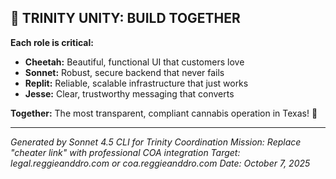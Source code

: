 ## 💪 TRINITY UNITY: BUILD TOGETHER

**Each role is critical:**

- **Cheetah:** Beautiful, functional UI that customers love
- **Sonnet:** Robust, secure backend that never fails
- **Replit:** Reliable, scalable infrastructure that just works
- **Jesse:** Clear, trustworthy messaging that converts

**Together:** The most transparent, compliant cannabis operation in Texas! 🚀

---

*Generated by Sonnet 4.5 CLI for Trinity Coordination*
*Mission: Replace "cheater link" with professional COA integration*
*Target: legal.reggieanddro.com or coa.reggieanddro.com*
*Date: October 7, 2025*

